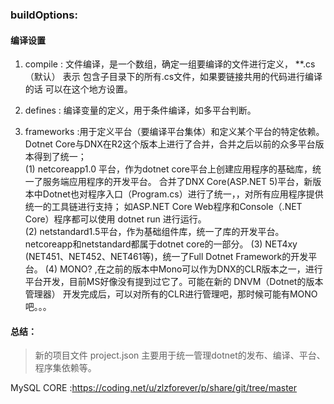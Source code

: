 ### buildOptions:  
#### 编译设置
   1. compile : 文件编译，是一个数组，确定一组要编译的文件进行定义， **.cs （默认） 表示 包含子目录下的所有.cs文件，如果要链接共用的代码进行编译的话
可以在这个地方设置。

   2. defines : 编译变量的定义，用于条件编译，如多平台判断。

   3. frameworks :用于定义平台（要编译平台集体）和定义某个平台的特定依赖。    
        Dotnet Core与DNX在R2这个版本上进行了合并，合并之后以前的众多平台版本得到了统一；   
        (1) netcoreapp1.0 平台，作为dotnet core平台上创建应用程序的基础库，统一了服务端应用程序的开发平台。
            合并了DNX Core(ASP.NET 5)平台，新版本中Dotnet也对程序入口（Program.cs）进行了统一，，对所有应用程序提供统一的工具链进行支持；
            如ASP.NET Core Web程序和Console（.NET Core）程序都可以使用 dotnet run 进行运行。  
        (2) netstandard1.5平台，作为基础组件库，统一了库的开发平台。netcoreapp和netstandard都属于dotnet core的一部分。
        (3) NET4xy (NET451、NET452、NET461等)，统一了Full Dotnet Framework的开发平台。
        (4) MONO? ,在之前的版本中Mono可以作为DNX的CLR版本之一，进行平台开发，目前MS好像没有提到过它了。可能在新的 DNVM（Dotnet的版本管理器）
            开发完成后，可以对所有的CLR进行管理吧，那时候可能有MONO吧。。。


#### 总结：
 >新的项目文件 project.json 主要用于统一管理dotnet的发布、编译、平台、程序集依赖等。



MySQL CORE :https://coding.net/u/zlzforever/p/share/git/tree/master
